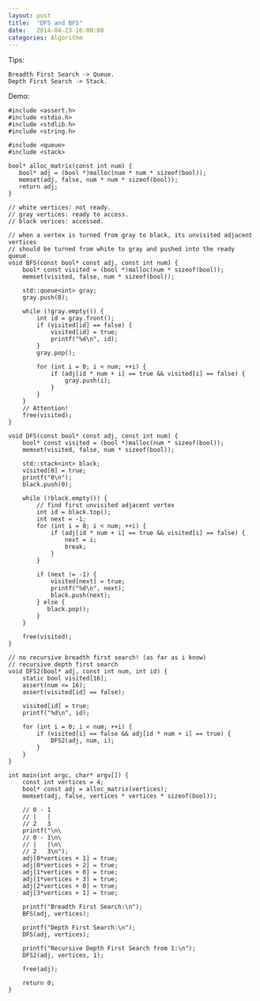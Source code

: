 ```yaml
---
layout: post
title:  "DFS and BFS"
date:   2014-04-23 16:00:00
categories: Algorithm
---
```


Tips:

    Breadth First Search -> Queue.
    Depth First Search -> Stack.

Demo:

    #include <assert.h>
    #include <stdio.h>
    #include <stdlib.h>
    #include <string.h>
    
    #include <queue>
    #include <stack>

    bool* alloc_matrix(const int num) {
       bool* adj = (bool *)malloc(num * num * sizeof(bool));
       memset(adj, false, num * num * sizeof(bool));
       return adj;
    }

    // white vertices: not ready.
    // gray vertices: ready to access.
    // black verices: accessed.

    // when a vertex is turned from gray to black, its unvisited adjacent vertices 
    // should be turned from white to gray and pushed into the ready queue.
    void BFS(const bool* const adj, const int num) {
        bool* const visited = (bool *)malloc(num * sizeof(bool));
        memset(visited, false, num * sizeof(bool));

        std::queue<int> gray;
        gray.push(0);
        
        while (!gray.empty()) {
            int id = gray.front();
            if (visited[id] == false) {
                visited[id] = true;
                printf("%d\n", id);
            }
            gray.pop();

            for (int i = 0; i < num; ++i) {
                if (adj[id * num + i] == true && visited[i] == false) {
                    gray.push(i);
                }
            }
        }
        // Attention!
        free(visited);
    }

    void DFS(const bool* const adj, const int num) {
        bool* const visited = (bool *)malloc(num * sizeof(bool));
        memset(visited, false, num * sizeof(bool));

        std::stack<int> black;
        visited[0] = true;
        printf("0\n");
        black.push(0);

        while (!black.empty()) {
            // find first unvisited adjacent vertex
            int id = black.top();
            int next = -1;
            for (int i = 0; i < num; ++i) {
                if (adj[id * num + i] == true && visited[i] == false) {
                    next = i;
                    break;
                }
            }

            if (next != -1) {
                visited[next] = true;
                printf("%d\n", next);
                black.push(next);
            } else {
               black.pop(); 
            }
        }
        
        free(visited);
    }

    // no recursive breadth first search! (as far as i know)
    // recursive depth first search
    void DFS2(bool* adj, const int num, int id) {
        static bool visited[16];
        assert(num <= 16);
        assert(visited[id] == false);

        visited[id] = true;
        printf("%d\n", id);

        for (int i = 0; i < num; ++i) {
            if (visited[i] == false && adj[id * num + i] == true) {
                DFS2(adj, num, i);
            }
        }
    }

    int main(int argc, char* argv[]) {
        const int vertices = 4;
        bool* const adj = alloc_matrix(vertices);
        memset(adj, false, vertices * vertices * sizeof(bool));
       
        // 0 - 1
        // |   |
        // 2   3
        printf("\n\
        // 0 - 1\n\
        // |   |\n\
        // 2   3\n");
        adj[0*vertices + 1] = true;
        adj[0*vertices + 2] = true;
        adj[1*vertices + 0] = true;
        adj[1*vertices + 3] = true;
        adj[2*vertices + 0] = true;
        adj[3*vertices + 1] = true;

        printf("Breadth First Search:\n");
        BFS(adj, vertices);
       
        printf("Depth First Search:\n");
        DFS(adj, vertices);

        printf("Recursive Depth First Search from 1:\n");
        DFS2(adj, vertices, 1);

        free(adj);

        return 0;
    }
